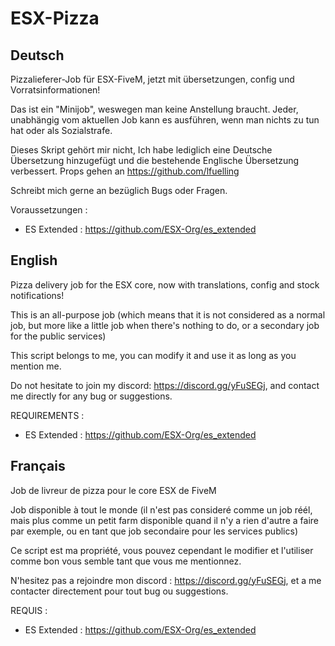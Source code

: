# ESX-Pizza

## Deutsch
Pizzalieferer-Job für ESX-FiveM, jetzt mit übersetzungen, config und Vorratsinformationen!

Das ist ein "Minijob", weswegen man keine Anstellung braucht. Jeder, unabhängig vom aktuellen Job kann es ausführen, wenn man nichts zu tun hat oder als Sozialstrafe.

Dieses Skript gehört mir nicht, Ich habe lediglich eine Deutsche Übersetzung hinzugefügt und die bestehende Englische Übersetzung verbessert.
Props gehen an https://github.com/lfuelling

Schreibt mich gerne an bezüglich Bugs oder Fragen.

Voraussetzungen : 
- ES Extended : https://github.com/ESX-Org/es_extended

## English
Pizza delivery job for the ESX core, now with translations, config and stock notifications!

This is an all-purpose job (which means that it is not considered as a normal job, but more like a little job when there's nothing to do, or a secondary job for the public services)

This script belongs to me, you can modify it and use it as long as you mention me.

Do not hesitate to join my discord: https://discord.gg/yFuSEGj, and contact me directly for any bug or suggestions.

REQUIREMENTS : 
- ES Extended : https://github.com/ESX-Org/es_extended

## Français

Job de livreur de pizza pour le core ESX de FiveM

Job disponible à tout le monde (il n'est pas consideré comme un job réél, mais plus comme un petit farm disponible quand il n'y a rien d'autre a faire par exemple, ou en tant que job secondaire pour les services publics)

Ce script est ma propriété, vous pouvez cependant le modifier et l'utiliser comme bon vous semble tant que vous me mentionnez.

N'hesitez pas a rejoindre mon discord : https://discord.gg/yFuSEGj, et a me contacter directement pour tout bug ou suggestions.

REQUIS : 
- ES Extended : https://github.com/ESX-Org/es_extended